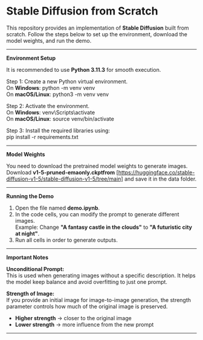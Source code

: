# Stable Diffusion from Scratch

This repository provides an implementation of **Stable Diffusion** built from scratch. Follow the steps below to set up the environment, download the model weights, and run the demo.

---

**Environment Setup**

It is recommended to use **Python 3.11.3** for smooth execution.

Step 1: Create a new Python virtual environment.  
On **Windows**: python -m venv venv  
On **macOS/Linux**: python3 -m venv venv  

Step 2: Activate the environment.  
On **Windows**: venv\Scripts\activate  
On **macOS/Linux**: source venv/bin/activate  

Step 3: Install the required libraries using:  
pip install -r requirements.txt  

---

**Model Weights**

You need to download the pretrained model weights to generate images.  
Download **v1-5-pruned-emaonly.ckptfrom**  [https://huggingface.co/stable-diffusion-v1-5/stable-diffusion-v1-5/tree/main] and save it in the data folder.


---

**Running the Demo**

1. Open the file named **demo.ipynb**.  
2. In the code cells, you can modify the prompt to generate different images.  
   Example: Change **"A fantasy castle in the clouds"** to **"A futuristic city at night"**.  
3. Run all cells in order to generate outputs.  

---

**Important Notes**

**Unconditional Prompt:**  
This is used when generating images without a specific description. It helps the model keep balance and avoid overfitting to just one prompt.  

**Strength of Image:**  
If you provide an initial image for image-to-image generation, the strength parameter controls how much of the original image is preserved.  

- **Higher strength** → closer to the original image  
- **Lower strength** → more influence from the new prompt  

---
